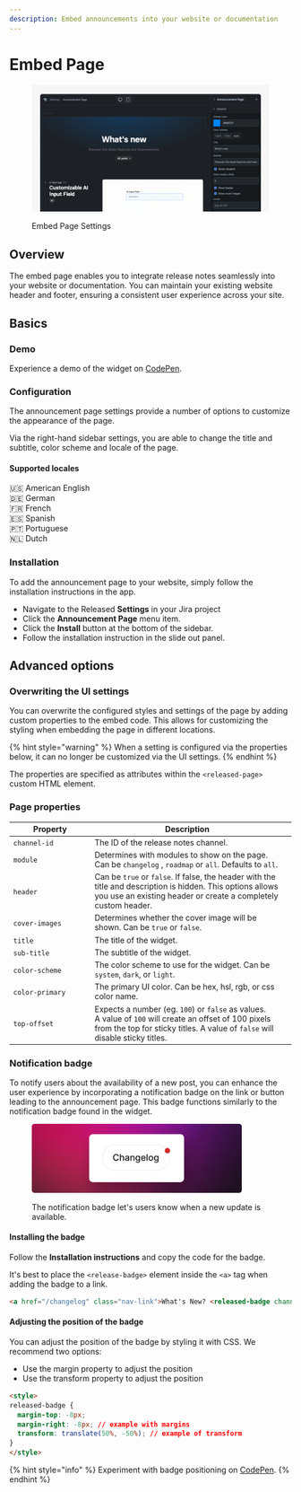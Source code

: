 ```yaml
---
description: Embed announcements into your website or documentation
---
```


# Embed Page

<figure><img src="../../.gitbook/assets/Announcement Page - Header.png" alt=""><figcaption><p>Embed Page Settings</p></figcaption></figure>

## Overview

The embed page enables you to integrate release notes seamlessly into your website or documentation. You can maintain your existing website header and footer, ensuring a consistent user experience across your site.&#x20;

## Basics

### Demo

Experience a demo of the widget on [CodePen](https://codepen.io/released/pen/WNaaMNx).

### Configuration

The announcement page settings provide a number of options to customize the appearance of the page.&#x20;

Via the right-hand sidebar settings, you are able to change the title and subtitle, color scheme and locale of the page.&#x20;

#### Supported locales

🇺🇸 American English \
🇩🇪 German\
🇫🇷 French \
🇪🇸 Spanish\
🇵🇹 Portuguese \
🇳🇱 Dutch

### Installation

To add the announcement page to your website, simply follow the installation instructions in the app.&#x20;

* Navigate to the Released **Settings** in your Jira project
* Click the **Announcement Page** menu item.&#x20;
* Click the **Install** button at the bottom of the sidebar.&#x20;
* Follow the installation instruction in the slide out panel.

## Advanced options

### Overwriting the UI settings

You can overwrite the configured styles and settings of the page by adding custom properties to the embed code. This allows for customizing the styling when embedding the page in different locations.&#x20;

{% hint style="warning" %}
When a setting is configured via the properties below, it can no longer be customized via the UI settings.&#x20;
{% endhint %}

The properties are specified as attributes within the `<released-page>` custom HTML element.

### Page properties

<table data-full-width="false"><thead><tr><th width="204">Property</th><th width="588">Description</th><th data-hidden></th></tr></thead><tbody><tr><td><code>channel-id</code></td><td>The ID of the release notes channel.</td><td></td></tr><tr><td><code>module</code></td><td>Determines with modules to show on the page. Can be <code>changelog</code> , <code>roadmap</code> or <code>all</code>. Defaults to <code>all</code>. </td><td></td></tr><tr><td><code>header</code></td><td>Can be <code>true</code> or <code>false</code>. If false, the header with the title and description is hidden. This options allows you use an existing header or create a completely custom header. </td><td></td></tr><tr><td><code>cover-images</code></td><td>Determines whether the cover image will be shown. Can be <code>true</code> or <code>false</code>.  </td><td></td></tr><tr><td><code>title</code></td><td>The title of the widget.</td><td></td></tr><tr><td><code>sub-title</code></td><td>The subtitle of the widget.</td><td></td></tr><tr><td><code>color-scheme</code></td><td>The color scheme to use for the widget. Can be <code>system</code>, <code>dark</code>, or <code>light</code>.</td><td></td></tr><tr><td><code>color-primary</code></td><td>The primary UI color. Can be hex, hsl, rgb, or css color name.</td><td></td></tr><tr><td><code>top-offset</code></td><td>Expects a number (eg. <code>100</code>) or <code>false</code> as values. <br>A value of <code>100</code> will create an offset of 100 pixels from the top for sticky titles. A value of <code>false</code> will disable sticky titles.</td><td></td></tr></tbody></table>

### Notification badge

To notify users about the availability of a new post, you can enhance the user experience by incorporating a notification badge on the link or button leading to the announcement page. This badge functions similarly to the notification badge found in the widget.

<figure><img src="../../.gitbook/assets/Badge.png" alt="" width="375"><figcaption><p>The notification badge let's users know when a new update is available. </p></figcaption></figure>



#### Installing the badge

Follow the **Installation instructions** and copy the code for the badge.&#x20;

It's best to place the `<release-badge>` element inside the `<a>` tag when adding the badge to a link.&#x20;

```html
<a href="/changelog" class="nav-link">What's New? <released-badge channel-id="CHANNEL_ID"></released-badge></a>
```

#### Adjusting the position of the badge

You can adjust the position of the badge by styling it with CSS. We recommend two options:&#x20;

* Use the margin property to adjust the position
* Use the transform property to adjust the position&#x20;

```html
<style>
released-badge {
  margin-top: -8px;
  margin-right: -8px; // example with margins
  transform: translate(50%, -50%); // example of transform
}
</style>
```

{% hint style="info" %}
Experiment with badge positioning on [CodePen](https://codepen.io/released/pen/abQRYgG).
{% endhint %}

